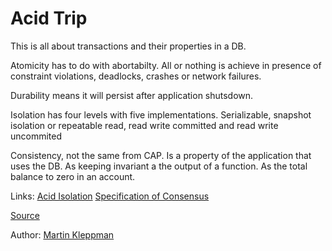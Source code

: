 # Acid Trip

This is all about transactions and their properties in a DB.

Atomicity has to do with abortabilty. All or nothing is achieve in presence of constraint violations, deadlocks, crashes or network failures.

Durability means it will persist after application shutsdown.

Isolation has four levels with five implementations. Serializable, snapshot isolation or repeatable read, read write committed and read write uncommited

Consistency, not the same from CAP. Is a property of the application that uses the DB. As keeping invariant a the output of a function. As the total balance to zero in an account.  

Links:
[Acid Isolation](acid_isolation.md)
[Specification of Consensus](specification_of_consensus.md)

[Source](https://www.youtube.com/watch?v=5ZjhNTM8XU8)

Author: [Martin Kleppman](../authors/martin_kleppman.md)

